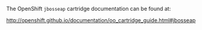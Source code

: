 The OpenShift `jbosseap` cartridge documentation can be found at:

http://openshift.github.io/documentation/oo_cartridge_guide.html#jbosseap
